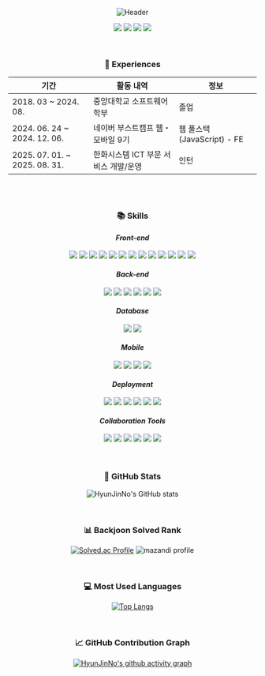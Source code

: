 <div align="center">

![Header](https://capsule-render.vercel.app/api?type=waving&color=0:feac5e,50:c779d0,100:4bc0c8&height=220&text=HyunJinNo's%20GitHub&fontSize=50&fontColor=FFFFFF)

<a href="https://hyunjinno.github.io/" target="_blank"><img src="https://img.shields.io/badge/GitHub%20Blog-CC0000?logo=Jekyll&logoColor=white"/></a> <a href="https://hyunjinno.notion.site/3d1e9d32612740b8a5b7be16f5156d94" target="_blank"><img src="https://img.shields.io/badge/Notion-000000?logo=Notion&logoColor=white"/></a> <a href="https://www.figma.com/design/holMZu0fmxxQQOLJy3d0Wg/HyunJinNo's-R%C3%A9sum%C3%A9?node-id=0-1&p=f&t=WK5OJVTZA62yFb9Y-0" target="_blank"><img src="https://img.shields.io/badge/Résumé-F24E1E?logo=Figma&logoColor=white"/></a> <a href="https://www.figma.com/slides/crcjf68QabCbR1LQC18bE1/HyunJinNo's-Portfolio?node-id=1-303&t=EH7GJPvEhjEdV8IJ-0" target="_blank"><img src="https://img.shields.io/badge/Portfolio-F24E1E?logo=Figma&logoColor=white"/></a>

  <br />

  <h3>📅 Experiences</h3>

| 기간                            | 활동 내역                            | 정보                       |
| ------------------------------ |  ------------------------------------ | -------------------------- |
| 2018. 03 ~ 2024. 08.           | 중앙대학교 소프트웨어학부            | 졸업                       |
| 2024. 06. 24 ~ 2024. 12. 06.   | 네이버 부스트캠프 웹・모바일 9기     | 웹 풀스택(JavaScript) - FE |
| 2025. 07. 01. ~  2025. 08. 31. | 한화시스템 ICT 부문 서비스 개발/운영 | 인턴                       |

  <br/>
  <br/>

  <h3>📚 Skills</h3>

  <h4><b><i>Front-end</i></b></h4>
  <img src="https://img.shields.io/badge/HTML5-E34F26?logo=html5&logoColor=white"/>
  <img src="https://img.shields.io/badge/CSS3-1572B6?logo=css3&logoColor=white"/>
  <img src="https://img.shields.io/badge/JavaScript-F7DF1E?logo=JavaScript&logoColor=FFFFFF"/> 
  <img src="https://img.shields.io/badge/TypeScript-3178C6?logo=Typescript&logoColor=white"/>
  <img src="https://img.shields.io/badge/Tailwind%20CSS-%2338B2AC.svg?logo=tailwind-css&logoColor=white" />
  <img src="https://img.shields.io/badge/React-%2320232a.svg?logo=react&logoColor=%2361DAFB"/>
  <img src="https://img.shields.io/badge/Next.js-000000?logo=Next.js&logoColor=white" />
  <img src="https://img.shields.io/badge/-React%20Query-FF4154?logo=react%20query&logoColor=white" />
  <img src="https://img.shields.io/badge/Redux-%23593d88.svg?logo=redux&logoColor=white" />
  <img src="https://img.shields.io/badge/Zustand-%23593d88.svg?logo=react&logoColor=white" />
  <img src="https://img.shields.io/badge/Zod-FF4154?logo=zod&logoColor=white"/> <img src="https://img.shields.io/badge/React%20Hook%20Form-%23EC5990.svg?logo=reacthookform&logoColor=white"/> <img src="https://img.shields.io/badge/Framer%20Motion-0055FF?logo=Framer&logoColor=white"/>

  <h4><b><i>Back-end</i></b></h4>
  <img src="https://img.shields.io/badge/Node.js-339933?logo=Node.js&logoColor=white"/>
  <img src="https://img.shields.io/badge/Express-000000?logo=Express&logoColor=white"/>
  <img src="https://img.shields.io/badge/NestJS-%23E0234E.svg?logo=nestjs&logoColor=white"/>
  <img src="https://img.shields.io/badge/TypeORM-FF4716?logo=typeorm&logoColor=white"/>
  <img src="https://img.shields.io/badge/Python-3776AB?logo=Python&logoColor=FFFFFF"/>
  <img src="https://img.shields.io/badge/Flask-000000?logo=Flask&logoColor=FFFFFF"/>

  <h4><b><i>Database</i></b></h4>
  <img src="https://img.shields.io/badge/MySQL-4479A1?logo=MySQL&logoColor=FFFFFF"/>
  <img src="https://img.shields.io/badge/MariaDB-003545?logo=MariaDB&logoColor=FFFFFF"/>

  <h4><b><i>Mobile</i></b></h4>
  <img src="https://img.shields.io/badge/Android-3DDC84?logo=Android&logoColor=FFFFFF"/>
  <img src="https://img.shields.io/badge/Kotlin-7F52FF?logo=Kotlin&logoColor=FFFFFF"/>
  <img src="https://img.shields.io/badge/Java-%23ED8B00.svg?logo=openjdk&logoColor=white" />
  <img src="https://img.shields.io/badge/React_Native-%2320232a.svg?logo=react&logoColor=%2361DAFB" />

  <h4><b><i>Deployment</i></b></h4>
  <img src="https://img.shields.io/badge/Raspberry%20Pi-A22846?logo=Raspberry%20Pi&logoColor=FFFFFF"/>
  <img src="https://img.shields.io/badge/Amazon%20EC2-FF9900?logo=amazonec2&logoColor=white"/>
  <img src="https://img.shields.io/badge/Vercel-000000?logo=Vercel&logoColor=white"/>    
  <img src="https://img.shields.io/badge/Nginx-%23009639.svg?logo=nginx&logoColor=white" />
  <img src="https://img.shields.io/badge/Docker-2496ED?logo=docker&logoColor=white" />
  <img src="https://img.shields.io/badge/GitHub%20Actions-2088FF?logo=GitHub%20Actions&logoColor=white" />

  <h4><b><i>Collaboration Tools</i></b></h4>
  <img src="https://img.shields.io/badge/Git-F05032?logo=git&logoColor=white"/>
  <img src="https://img.shields.io/badge/GitHub-181717?logo=GitHub&logoColor=white"/>
  <img src="https://img.shields.io/badge/Figma-F24E1E?logo=Figma&logoColor=white"/>
  <img src="https://img.shields.io/badge/Notion-000000?logo=Notion&logoColor=white"/>
  <img src="https://img.shields.io/badge/Slack-4A154B?logo=slack&logoColor=white"/>
  <img src="https://img.shields.io/badge/Discord-5865F2?logo=Discord&logoColor=white"/>

  <br>
  <br>
  <br>
  <h3>👤 GitHub Stats </h3>
  
  ![HyunJinNo's GitHub stats](https://github-readme-stats.vercel.app/api?username=HyunJinNo&show_icons=true&bg_color=90,38C3E2,DFE9C7,ffffff&text_color=ffffff&title_color=ffffff&icon_color=ffffff)

  <br />
  <h3>📊 Backjoon Solved Rank </h3>

[![Solved.ac Profile](http://mazassumnida.wtf/api/v2/generate_badge?boj=hyunjinno)](https://solved.ac/hyunjinno/)
![mazandi profile](http://mazandi.herokuapp.com/api?handle=hyunjinno&theme=warm)

  <br />
  <h3>💻 Most Used Languages </h3>

[![Top Langs](https://github-readme-stats.vercel.app/api/top-langs/?username=HyunJinNo&langs_count=10&theme=shadow_blue)](https://github.com/HyunJinNo/github-readme-stats)

  <br />
  <h3>📈 GitHub Contribution Graph </h3> 
  
  [![HyunJinNo's github activity graph](https://github-readme-activity-graph.vercel.app/graph?username=HyunJinNo&theme=minimal&bg_color=f0fffd)](https://github.com/HyunJinNo/github-readme-activity-graph)
</div>

<!---
HyunJinNo/HyunJinNo is a ✨ special ✨ repository because its `README.md` (this file) appears on your GitHub profile.
You can click the Preview link to take a look at your changes.
--->
